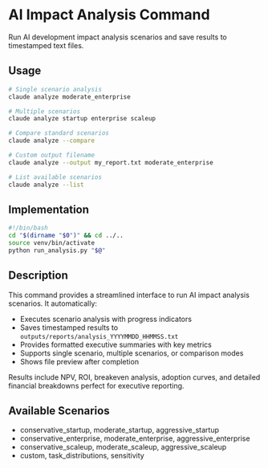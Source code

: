 # AI Impact Analysis Command

Run AI development impact analysis scenarios and save results to timestamped text files.

## Usage

```bash
# Single scenario analysis
claude analyze moderate_enterprise

# Multiple scenarios
claude analyze startup enterprise scaleup

# Compare standard scenarios
claude analyze --compare

# Custom output filename
claude analyze --output my_report.txt moderate_enterprise

# List available scenarios
claude analyze --list
```

## Implementation

```bash
#!/bin/bash
cd "$(dirname "$0")" && cd ../..
source venv/bin/activate
python run_analysis.py "$@"
```

## Description

This command provides a streamlined interface to run AI impact analysis scenarios. It automatically:

- Executes scenario analysis with progress indicators
- Saves timestamped results to `outputs/reports/analysis_YYYYMMDD_HHMMSS.txt`
- Provides formatted executive summaries with key metrics
- Supports single scenario, multiple scenarios, or comparison modes
- Shows file preview after completion

Results include NPV, ROI, breakeven analysis, adoption curves, and detailed financial breakdowns perfect for executive reporting.

## Available Scenarios

- conservative_startup, moderate_startup, aggressive_startup
- conservative_enterprise, moderate_enterprise, aggressive_enterprise  
- conservative_scaleup, moderate_scaleup, aggressive_scaleup
- custom, task_distributions, sensitivity